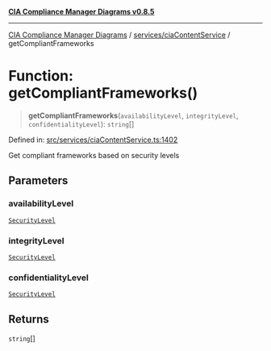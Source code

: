 [**CIA Compliance Manager Diagrams v0.8.5**](../../../README.md)

***

[CIA Compliance Manager Diagrams](../../../modules.md) / [services/ciaContentService](../README.md) / getCompliantFrameworks

# Function: getCompliantFrameworks()

> **getCompliantFrameworks**(`availabilityLevel`, `integrityLevel`, `confidentialityLevel`): `string`[]

Defined in: [src/services/ciaContentService.ts:1402](https://github.com/Hack23/cia-compliance-manager/blob/eca22610f41e5f6b6c0cece88769b1ffbe9db4bd/src/services/ciaContentService.ts#L1402)

Get compliant frameworks based on security levels

## Parameters

### availabilityLevel

[`SecurityLevel`](../../../types/cia/type-aliases/SecurityLevel.md)

### integrityLevel

[`SecurityLevel`](../../../types/cia/type-aliases/SecurityLevel.md)

### confidentialityLevel

[`SecurityLevel`](../../../types/cia/type-aliases/SecurityLevel.md)

## Returns

`string`[]
